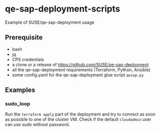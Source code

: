 # qe-sap-deployment-scripts
Example of SUSE/qe-sap-deployment usage

## Prerequisite
- bash
- jq
- CPS credentials
- a clone or a release of https://github.com/SUSE/qe-sap-deployment
- all the qe-sap-deployment requirements (Terraform, Python, Ansible)
- some config.yaml for the qe-sap-deployment glue script `qesap.py`

## Examples

### sudo_loop
Run the `terraform apply` part of the deployment and try to connect as soon as possible to one of the cluster VM. Check if the default `cloudadmin` user can use sudo without password.
